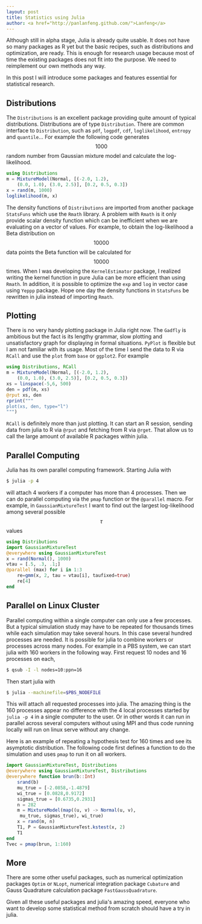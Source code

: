 ```yaml
---
layout: post
title: Statistics using Julia
author: <a href="http://panlanfeng.github.com/">Lanfeng</a>
---
```


Although still in alpha stage, Julia is already quite usable. It does not have so many packages as R yet but the basic recipes, such as distributions and optimization, are ready. This is enough for research usage because most of time the existing packages does not fit into the purpose. We need to reimplement our own methods any way.

In this post I will introduce some packages and features essential for statistical research.

## Distributions

The `Distributions` is an excellent package providing quite amount of typical distributions. Distributions are of type `Distribution`. There are common interface to `Distribution`, such as `pdf`, `logpdf`, `cdf`, `loglikelihood`, `entropy` and `quantile`... For example the following code generates $$1000$$ random number from Gaussian mixture model and calculate the log-likelihood.

~~~ julia
using Distributions
m = MixtureModel(Normal, [(-2.0, 1.2), 
    (0.0, 1.0), (3.0, 2.5)], [0.2, 0.5, 0.3])
x = rand(m, 1000)
loglikelihood(m, x)
~~~

The density functions of `Distributions` are imported from another package `StatsFuns` which use the `Rmath` library. A problem with `Rmath` is it only provide scalar density function which can be inefficient when we are evaluating on a vector of values. For example, to obtain the log-likelihood a Beta distribution on $$10000$$ data points the Beta function will be calculated for $$10000$$ times. When I was developing the `KernelEstimator` package, I realized writing the kernel function in pure Julia can be more efficient than using `Rmath`. In addition, it is possible to optimize the `exp` and `log` in vector case using `Yeppp` package. Hope one day the density functions in `StatsFuns` be rewritten in julia instead of importing `Rmath`.



## Plotting

There is no very handy plotting package in Julia right now. The `Gadfly` is ambitious but the fact is its lengthy grammar, slow plotting and unsatisfactory graph for displaying in formal situations. `PyPlot` is flexible but I am not familiar with its usage. Most of the time I send the data to R via `RCall` and use the `plot` from `base` or `ggplot2`. For example

~~~ julia
using Distributions, RCall
m = MixtureModel(Normal, [(-2.0, 1.2), 
    (0.0, 1.0), (3.0, 2.5)], [0.2, 0.5, 0.3])
xs = linspace(-5,6, 500)
den = pdf(m, xs)
@rput xs, den
rprint("""
plot(xs, den, type="l")
""")
~~~

`RCall` is definitely more than just plotting. It can start an R session, sending data from julia to R via `@rput` and fetching from R via `@rget`. That allow us to call the large amount of available R packages within julia.

## Parallel Computing

 Julia has its own parallel computing framework. Starting Julia with 
 
~~~~~ bash
$ julia -p 4
~~~~~

 will attach 4 workers if a computer has more than 4 processes. Then we can do parallel computing via the `pmap` function or the `@parallel` macro. For example, in `GaussianMixtureTest` I want to find out the largest log-likelihood among several possible $$\tau$$ values

~~~~~ julia
using Distributions
import GaussianMixtureTest
@everywhere using GaussianMixtureTest
x = rand(Normal(), 1000)
vtau = [.5, .3, .1;]
@parallel (max) for i in 1:3
    re=gmm(x, 2, tau = vtau[i], taufixed=true)
    re[4]
end
~~~~~
 
## Parallel on Linux Cluster
 
 Parallel computing within a single computer can only use a few processes. But a typical simulation study may have to be repeated for thousands times while each simulation may take several hours. In this case several hundred processes are needed. It is possible for julia to combine workers or processes across many nodes. For example in a PBS system, we can start julia with 160 workers in the following way. First request 10 nodes and 16 processes on each,

~~~~~ bash
$ qsub -I -l nodes=10:ppn=16
~~~~~

 Then start julia with

~~~ bash
$ julia --machinefile=$PBS_NODEFILE
~~~

 This will attach all requested processes into julia. The amazing thing is the 160 processes appear no difference with the 4 local processes started by `julia -p 4` in a single computer to the user. Or in other words it can run in parallel across several computers without using MPI and thus code running locally will run on linux serve without any change. 
 
 Here is an example of repeating a hypothesis test for 160 times and see its asymptotic distribution. The following code first defines a function to do the simulation and uses `pmap` to run it on all workers.
     
~~~ julia
import GaussianMixtureTest, Distributions
@everywhere using GaussianMixtureTest, Distributions
@everywhere function brun(b::Int)
    srand(b)
    mu_true = [-2.0858,-1.4879]
    wi_true = [0.0828,0.9172]
    sigmas_true = [0.6735,0.2931]
    n = 282
    m = MixtureModel(map((u, v) -> Normal(u, v),
     mu_true, sigmas_true), wi_true)
    x = rand(m, n)
    T1, P = GaussianMixtureTest.kstest(x, 2)
    T1
end
Tvec = pmap(brun, 1:160)
~~~~~

## More

There are some other useful packages, such as numerical optimization packages `Optim` or `NLopt`, numerical integration package `Cubature` and Gauss Quadrature calculation package `FastGaussQuadrature`.

Given all these useful packages and julia's amazing speed, everyone who want to develop some statistical method from scratch should have a try in julia.
